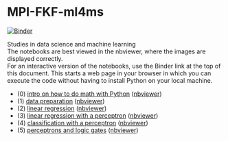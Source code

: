 # MPI-FKF-ml4ms

[![Binder](https://mybinder.org/badge_logo.svg)](https://mybinder.org/v2/gh/ricogutzler/MPI-FKF-ml4ms/master)

Studies in data science and machine learning <br>
The notebooks are best viewed in the nbviewer, where the images are displayed correctly. <br>
For an interactive version of the notebooks, use the Binder link at the top of this document. This starts a web page in your browser in which you can execute the code without having to install Python on your local machine.

* (0) [intro on how to do math with Python](https://github.com/ricogutzler/MPIFKF_studygroup/blob/master/0_math-in-pyhton.ipynb)
      ([nbviewer](https://nbviewer.jupyter.org/github/ricogutzler/MPI-FKF-ml4ms/blob/master/0_math-in-pyhton.ipynb))
* (1) [data preparation](https://github.com/ricogutzler/MPIFKF_studygroup/blob/master/1_data_handling.ipynb)
      ([nbviewer](https://nbviewer.jupyter.org/github/ricogutzler/MPI-FKF-ml4ms/blob/master/1_data_handling.ipynb))
* (2) [linear regression](https://github.com/ricogutzler/MPIFKF_studygroup/blob/master/2_regression.ipynb)
      ([nbviewer](https://nbviewer.jupyter.org/github/ricogutzler/MPI-FKF-ml4ms/blob/master/2_regression.ipynb))
* (3) [linear regression with a perceptron](https://github.com/ricogutzler/MPI-FKF-ml4ms/blob/master/3_perceptron_regressor.ipynb)
      ([nbviewer](https://nbviewer.jupyter.org/github/ricogutzler/MPI-FKF-ml4ms/blob/master/3_perceptron_regressor.ipynb))
* (4) [classification with a perceptron](https://github.com/ricogutzler/MPI-FKF-ml4ms/blob/master/4_perceptron_classification.ipynb)
      ([nbviewer](https://nbviewer.jupyter.org/github/ricogutzler/MPI-FKF-ml4ms/blob/master/4_perceptron_classification.ipynb))
* (5) [perceptrons and logic gates](https://github.com/ricogutzler/MPI-FKF-ml4ms/blob/master/5_Perceptron_and_Logic_Gates.ipynb)
      ([nbviewer](https://nbviewer.jupyter.org/github/ricogutzler/MPI-FKF-ml4ms/blob/master/5_Perceptron_and_Logic_Gates.ipynb))
